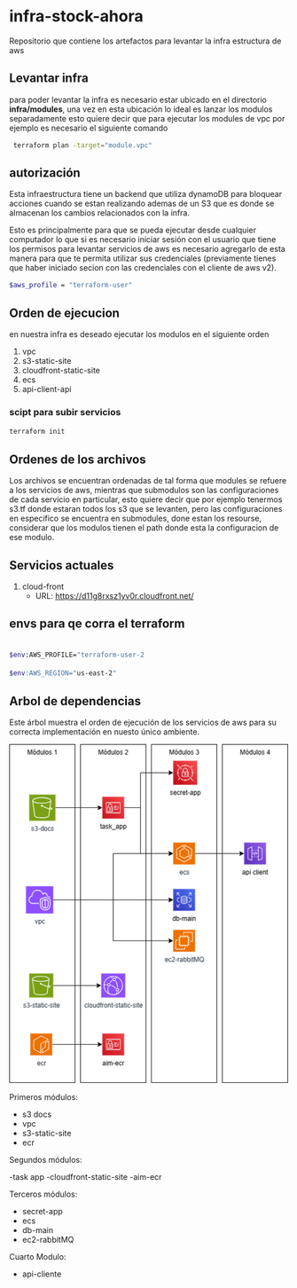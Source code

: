 # infra-stock-ahora
Repositorio que contiene los artefactos para levantar la infra estructura de aws 


## Levantar infra

para poder levantar la infra es necesario estar ubicado en el directorio **infra/modules**, una vez en esta ubicación lo ideal es lanzar los modulos separadamente
esto quiere decir que para ejecutar los modules de vpc por ejemplo es necesario el siguiente comando 

```bash
 terraform plan -target="module.vpc"
````

## autorización

Esta infraestructura tiene un backend que utiliza dynamoDB para bloquear acciones cuando se estan realizando ademas de un S3 que es donde se almacenan los cambios relacionados con la infra. 

Esto es principalmente para que se pueda ejecutar desde cualquier computador
lo que si es necesario iniciar sesión con el usuario que tiene los permisos para levantar servicios de aws 
es necesario agregarlo de esta manera para que te permita utilizar sus credenciales (previamente tienes que haber iniciado secion con las credenciales con el cliente de aws v2).

```bash
$aws_profile = "terraform-user"
```


## Orden de ejecucion

en nuestra infra es deseado ejecutar los modulos en el siguiente orden

1. vpc
2. s3-static-site
3. cloudfront-static-site
4. ecs
5. api-client-api

### scipt para subir servicios

```bash
terraform init

```

## Ordenes de los archivos

Los archivos se encuentran ordenadas de tal forma que modules se refuere a los servicios de aws, mientras que submodulos son las configuraciones de cada servicio en particular,
esto quiere decir que por ejemplo tenermos s3.tf donde estaran todos los s3 que se levanten, pero las configuraciones en especifico se encuentra en submodules,
done estan los resourse, considerar que los modulos tienen el path donde esta la configuracion de ese modulo.


## Servicios actuales

1. cloud-front
    - URL: https://d11g8rxsz1yv0r.cloudfront.net/


## envs para qe corra el terraform

```bash

$env:AWS_PROFILE="terraform-user-2

$env:AWS_REGION="us-east-2"

```


## Arbol de dependencias

Este árbol muestra el orden de ejecución de los servicios de aws para su correcta implementación en nuesto único ambiente. 

<img src="arbol%20de%20dependencias%20terraform.drawio.png" alt="Logo" width="600"/>


Primeros módulos:

- s3 docs
- vpc
- s3-static-site
- ecr

Segundos módulos:

-task app
-cloudfront-static-site
-aim-ecr


Terceros módulos:

- secret-app
- ecs
- db-main
- ec2-rabbitMQ

Cuarto Modulo:

- api-cliente